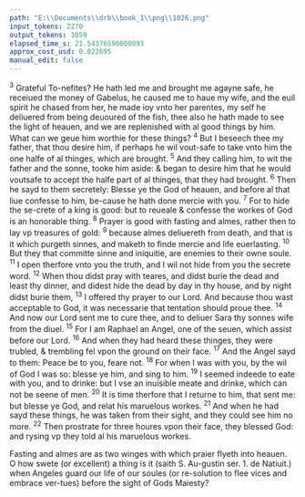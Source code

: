 ```yaml
---
path: "E:\\Documents\\drb\\book_1\\png\\1026.png"
input_tokens: 2270
output_tokens: 1059
elapsed_time_s: 21.54376590000093
approx_cost_usd: 0.022695
manual_edit: false
---
```

<sup>3</sup> Grateful To-nefites? He hath led me and brought me agayne safe, he receiued the money of Gabelus, he caused me to haue my wife, and the euil spirit he chased from her, he made ioy vnto her parentes, my self he deliuered from being deuoured of the fish, thee also he hath made to see the light of heauen, and we are replenished with al good things by him. What can we geue him worthie for these things? <sup>4</sup> But I beseech thee my father, that thou desire him, if perhaps he wil vout-safe to take vnto him the one halfe of al thinges, which are brought. <sup>5</sup> And they calling him, to wit the father and the sonne, tooke him aside: & began to desire him that he would voutsafe to accept the halfe part of al thinges, that they had brought. <sup>6</sup> Then he sayd to them secretely: Blesse ye the God of heauen, and before al that liue confesse to him, be-cause he hath done mercie with you. <sup>7</sup> For to hide the se-crete of a king is good: but to reueale & confesse the workes of God is an honorable thing. <sup>8</sup> Prayer is good with fasting and almes, rather then to lay vp treasures of gold: <sup>9</sup> because almes deliuereth from death, and that is it which purgeth sinnes, and maketh to finde mercie and life euerlasting. <sup>10</sup> But they that committe sinne and iniquitie, are enemies to their owne soule. <sup>11</sup> I open therfore vnto you the truth, and I wil not hide from you the secrete word. <sup>12</sup> When thou didst pray with teares, and didst burie the dead and least thy dinner, and didest hide the dead by day in thy house, and by night didst burie them, <sup>13</sup> I offered thy prayer to our Lord. And because thou wast acceptable to God, it was necessarie that tentation should proue thee. <sup>14</sup> And now our Lord sent me to cure thee, and to deliuer Sara thy sonnes wife from the diuel. <sup>15</sup> For I am Raphael an Angel, one of the seuen, which assist before our Lord. <sup>16</sup> And when they had heard these thinges, they were trubled, & trembling fel vpon the ground on their face. <sup>17</sup> And the Angel sayd to them: Peace be to you, feare not. <sup>18</sup> For when I was with you, by the wil of God I was so: blesse ye him, and sing to him. <sup>19</sup> I seemed indeede to eate with you, and to drinke: but I vse an inuisible meate and drinke, which can not be seene of men. <sup>20</sup> It is time therfore that I returne to him, that sent me: but blesse ye God, and relat his maruelous workes. <sup>21</sup> And when he had sayd these things, he was taken from their sight, and they could see him no more. <sup>22</sup> Then prostrate for three houres vpon their face, they blessed God: and rysing vp they told al his maruelous workes.

[^1]: Grateful To-nefites? He hath led me and brought me agayne safe, he receiued the money of Gabelus, he caused me to haue my wife, and the euil spirit he chased from her, he made ioy vnto her parentes, my self he deliuered from being deuoured of the fish, thee also he hath made to see the light of heauen, and we are replenished with al good things by him.

<aside>Fasting and almes are as two winges with which praier flyeth into heauen.</aside>

<aside>O how swete (or excellent) a thing is it (saith S. Au-gustin ser. 1. de Natiuit.) when Angeles guard our life of our soules (or re-solution to flee vices and embrace ver-tues) before the sight of Gods Maiesty?</aside>